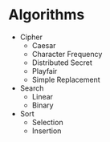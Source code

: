 # Algorithms

- Cipher
    * Caesar
    * Character Frequency
    * Distributed Secret
    * Playfair
    * Simple Replacement
- Search
    * Linear
    * Binary
- Sort
    * Selection
    * Insertion
